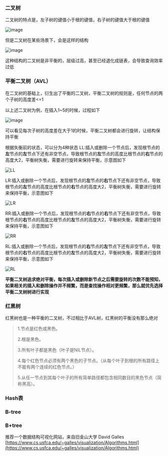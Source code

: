 ### 二叉树
二叉树的特点是，左子树的键值小于根的键值，右子树的键值大于根的键值

![image](https://user-images.githubusercontent.com/31581862/112856775-bb0afc00-90e2-11eb-9f44-ff4b448ab052.png)



但是二叉树在某些场景下，会是这样的结构

![image](https://user-images.githubusercontent.com/31581862/112856802-c2320a00-90e2-11eb-8705-213f74669690.png)


这种结构的二叉树是非平衡的，层级过高，甚至已经退化成链表，会导致查询效率过低


### 平衡二叉树（AVL）
在二叉树的基础上，衍生出了平衡的二叉树，平衡二叉树的规则是，任何节点的两个子树的高度差<=1

以上述二叉树为例，在插入1~5的时候，过程如下

![image](https://user-images.githubusercontent.com/31581862/112856824-c78f5480-90e2-11eb-9ac1-8b35eb69d2f9.png)


可以看见每次子树的高度差在大于1的时候，平衡二叉树都会进行旋转，让结构保持平衡

根据失衡前的状态，可以分为4种状态
LL:插入或删除一个节点后，发现根节点的**左**节点的**左**节点下还有非空节点，导致根节点的**左**节点的高度比根节点的**右**节点的高度大2，平衡树失衡，需要进行旋转来保持平衡，示意图如下

![LL](https://user-images.githubusercontent.com/31581862/112856931-e55cb980-90e2-11eb-845b-5a944e1889ad.gif)


LR:插入或删除一个节点后，发现根节点的**左**节点的**右**节点下还有非空节点，导致根节点的**左**节点的高度比根节点的**右**节点的高度大2，平衡树失衡，需要进行旋转来保持平衡，示意图如下

![LR](https://user-images.githubusercontent.com/31581862/112856940-e8f04080-90e2-11eb-9e61-b026decf5de2.gif)


RR:插入或删除一个节点后，发现根节点的**右**节点的**右**节点下还有非空节点，导致根节点的**右**节点的高度比根节点的**左**节点的高度大2，平衡树失衡，需要进行旋转来保持平衡，示意图如下

![RR](https://user-images.githubusercontent.com/31581862/112856964-ee4d8b00-90e2-11eb-9d09-8e36c3b64dc9.gif)


RL:插入或删除一个节点后，发现根节点的**右**节点的**左**节点下还有非空节点，导致根节点的**右**节点的高度比根节点的**左**节点的高度大2，平衡树失衡，需要进行旋转来保持平衡，示意图如下

![RL](https://user-images.githubusercontent.com/31581862/112856976-f3123f00-90e2-11eb-97a8-0dc6d0854856.gif)



**平衡二叉树追求绝对平衡，每次插入或删除新节点之后需要旋转的次数不能预知，如果相关的插入和删除操作并不频繁，而是查找操作相对更频繁，那么就优先选择平衡二叉树树进行实现**

### 红黑树
红黑树也是一种平衡的二叉树，不过相比于AVL树，红黑树的平衡没有那么绝对
> 1.节点是红色或黑色。
> 
> 2.根是黑色。
> 
> 3.所有叶子都是黑色（叶子是NIL节点）。
> 
> 4.每个红色节点必须有两个黑色的子节点。（从每个叶子到根的所有路径上不能有两个连续的红色节点。）
> 
> 5.从任一节点到其每个叶子的所有简单路径都包含相同数目的黑色节点（简称黑高）。
> 




### Hash表




### B-tree




### B+tree




推荐一个数据结构可视化网站，来自旧金山大学 David Galles
[https://www.cs.usfca.edu/~galles/visualization/Algorithms.html](https://www.cs.usfca.edu/~galles/visualization/Algorithms.html)



